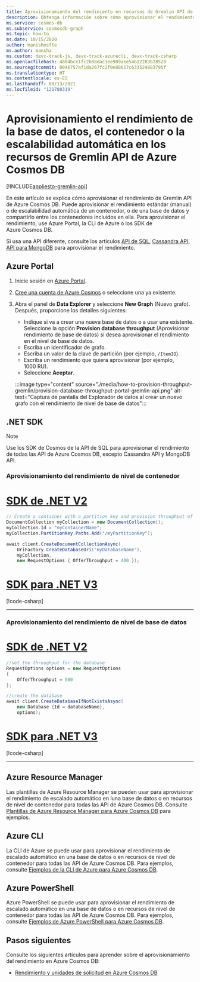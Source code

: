```yaml
---
title: Aprovisionamiento del rendimiento en recursos de Gremlin API de Azure Cosmos DB
description: Obtenga información sobre cómo aprovisionar el rendimiento del contenedor, la base de datos y la escalabilidad automática en los recursos de Gremlin API de Azure Cosmos DB. Usará Azure Portal, la CLI, PowerShell y otros SDK.
ms.service: cosmos-db
ms.subservice: cosmosdb-graph
ms.topic: how-to
ms.date: 10/15/2020
author: manishmsfte
ms.author: mansha
ms.custom: devx-track-js, devx-track-azurecli, devx-track-csharp
ms.openlocfilehash: 4804bce1fc2b88dac3ee989aee54b12283b28520
ms.sourcegitcommit: 0046757af1da267fc2f0e88617c633524883795f
ms.translationtype: HT
ms.contentlocale: es-ES
ms.lasthandoff: 08/13/2021
ms.locfileid: "121780319"
---
```

# <a name="provision-database-container-or-autoscale-throughput-on-azure-cosmos-db-gremlin-api-resources"></a>Aprovisionamiento el rendimiento de la base de datos, el contenedor o la escalabilidad automática en los recursos de Gremlin API de Azure Cosmos DB
[!INCLUDE[appliesto-gremlin-api](../includes/appliesto-gremlin-api.md)]

En este artículo se explica cómo aprovisionar el rendimiento de Gremlin API de Azure Cosmos DB. Puede aprovisionar el rendimiento estándar (manual) o de escalabilidad automática de un contenedor, o de una base de datos y compartirlo entre los contenedores incluidos en ella. Para aprovisionar el rendimiento, use Azure Portal, la CLI de Azure o los SDK de Azure Cosmos DB.

Si usa una API diferente, consulte los artículos [API de SQL](../how-to-provision-container-throughput.md), [Cassandra API](../cassandra/how-to-provision-throughput-cassandra.md), [API para MongoDB](../mongodb/how-to-provision-throughput-mongodb.md) para aprovisionar el rendimiento.

## <a name="azure-portal"></a><a id="portal-gremlin"></a> Azure Portal

1. Inicie sesión en [Azure Portal](https://portal.azure.com/).

1. [Cree una cuenta de Azure Cosmos](../mongodb/create-mongodb-dotnet.md#create-a-database-account) o seleccione una ya existente.

1. Abra el panel de **Data Explorer** y seleccione **New Graph** (Nuevo grafo). Después, proporcione los detalles siguientes:

   * Indique si va a crear una nueva base de datos o a usar una existente. Seleccione la opción **Provision database throughput** (Aprovisionar rendimiento de base de datos) si desea aprovisionar el rendimiento en el nivel de base de datos.
   * Escriba un identificador de grafo.
   * Escriba un valor de la clave de partición (por ejemplo, `/ItemID`).
   * Escriba un rendimiento que quiera aprovisionar (por ejemplo, 1000 RU).
   * Seleccione **Aceptar**.

    :::image type="content" source="./media/how-to-provision-throughput-gremlin/provision-database-throughput-portal-gremlin-api.png" alt-text="Captura de pantalla del Explorador de datos al crear un nuevo grafo con el rendimiento de nivel de base de datos":::

## <a name="net-sdk"></a>.NET SDK

> [!Note]
> Use los SDK de Cosmos de la API de SQL para aprovisionar el rendimiento de todas las API de Azure Cosmos DB, excepto Cassandra API y MongoDB API.

### <a name="provision-container-level-throughput"></a>Aprovisionamiento del rendimiento de nivel de contenedor

# <a name="net-sdk-v2"></a>[SDK de .NET V2](#tab/dotnetv2)

```csharp
// Create a container with a partition key and provision throughput of 400 RU/s
DocumentCollection myCollection = new DocumentCollection();
myCollection.Id = "myContainerName";
myCollection.PartitionKey.Paths.Add("/myPartitionKey");

await client.CreateDocumentCollectionAsync(
    UriFactory.CreateDatabaseUri("myDatabaseName"),
    myCollection,
    new RequestOptions { OfferThroughput = 400 });
```

# <a name="net-sdk-v3"></a>[SDK para .NET V3](#tab/dotnetv3)

[!code-csharp[](~/samples-cosmosdb-dotnet-v3/Microsoft.Azure.Cosmos/tests/Microsoft.Azure.Cosmos.Tests/SampleCodeForDocs/ContainerDocsSampleCode.cs?name=ContainerCreateWithThroughput)]

---

### <a name="provision-database-level-throughput"></a>Aprovisionamiento del rendimiento de nivel de base de datos

# <a name="net-sdk-v2"></a>[SDK de .NET V2](#tab/dotnetv2)

```csharp
//set the throughput for the database
RequestOptions options = new RequestOptions
{
    OfferThroughput = 500
};

//create the database
await client.CreateDatabaseIfNotExistsAsync(
    new Database {Id = databaseName},  
    options);
```

# <a name="net-sdk-v3"></a>[SDK para .NET V3](#tab/dotnetv3)

[!code-csharp[](~/samples-cosmosdb-dotnet-v3/Microsoft.Azure.Cosmos/tests/Microsoft.Azure.Cosmos.Tests/SampleCodeForDocs/DatabaseDocsSampleCode.cs?name=DatabaseCreateWithThroughput)]

---

## <a name="azure-resource-manager"></a>Azure Resource Manager

Las plantillas de Azure Resource Manager se pueden usar para aprovisionar el rendimiento de escalado automático en luna base de datos o en recursos de nivel de contenedor para todas las API de Azure Cosmos DB. Consulte [Plantillas de Azure Resource Manager para Azure Cosmos DB](resource-manager-template-samples.md) para ejemplos.

## <a name="azure-cli"></a>Azure CLI

La CLI de Azure se puede usar para aprovisionar el rendimiento de escalado automático en una base de datos o en recursos de nivel de contenedor para todas las API de Azure Cosmos DB. Para ejemplos, consulte [Ejemplos de la CLI de Azure para Azure Cosmos DB](cli-samples.md).

## <a name="azure-powershell"></a>Azure PowerShell

Azure PowerShell se puede usar para aprovisionar el rendimiento de escalado automático en una base de datos o en recursos de nivel de contenedor para todas las API de Azure Cosmos DB. Para ejemplos, consulte [Ejemplos de Azure PowerShell para Azure Cosmos DB](powershell-samples.md).

## <a name="next-steps"></a>Pasos siguientes

Consulte los siguientes artículos para aprender sobre el aprovisionamiento del rendimiento en Azure Cosmos DB:

* [Rendimiento y unidades de solicitud en Azure Cosmos DB](../request-units.md)